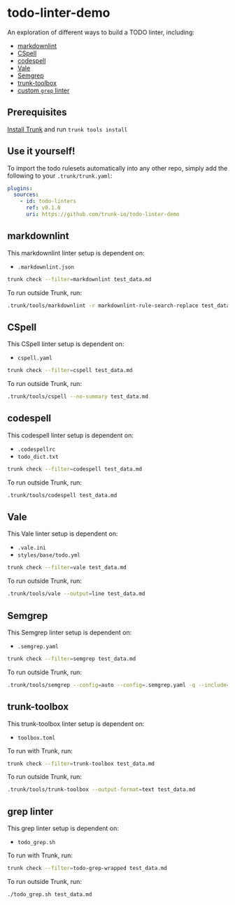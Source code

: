 # todo-linter-demo

An exploration of different ways to build a TODO linter, including:

- [markdownlint](#markdownlint)
- [CSpell](#cspell)
- [codespell](#codespell)
- [Vale](#vale)
- [Semgrep](#semgrep)
- [trunk-toolbox](#trunk-toolbox)
- [custom `grep` linter](#grep-linter)

## Prerequisites

[Install Trunk](https://docs.trunk.io/check/usage) and run `trunk tools install`

## Use it yourself!

To import the todo rulesets automatically into any other repo, simply add the following to your `.trunk/trunk.yaml`:

```yaml
plugins:
  sources:
    - id: todo-linters
      ref: v0.1.0
      uri: https://github.com/trunk-io/todo-linter-demo
```

## markdownlint

This markdownlint linter setup is dependent on:

- `.markdownlint.json`

```bash
trunk check --filter=markdownlint test_data.md
```

To run outside Trunk, run:

```bash
.trunk/tools/markdownlint -r markdownlint-rule-search-replace test_data.md
```

## CSpell

This CSpell linter setup is dependent on:

- `cspell.yaml`

```bash
trunk check --filter=cspell test_data.md
```

To run outside Trunk, run:

```bash
.trunk/tools/cspell --no-summary test_data.md
```

## codespell

This codespell linter setup is dependent on:

- `.codespellrc`
- `todo_dict.txt`

```bash
trunk check --filter=codespell test_data.md
```

To run outside Trunk, run:

```bash
.trunk/tools/codespell test_data.md
```

## Vale

This Vale linter setup is dependent on:

- `.vale.ini`
- `styles/base/todo.yml`

```bash
trunk check --filter=vale test_data.md
```

To run outside Trunk, run:

```bash
.trunk/tools/vale --output=line test_data.md
```

## Semgrep

This Semgrep linter setup is dependent on:

- `.semgrep.yaml`

```bash
trunk check --filter=semgrep test_data.md
```

To run outside Trunk, run:

```bash
.trunk/tools/semgrep --config=auto --config=.semgrep.yaml -q --include=test_data.md
```

## trunk-toolbox

This trunk-toolbox linter setup is dependent on:

- `toolbox.toml`

To run with Trunk, run:

```bash
trunk check --filter=trunk-toolbox test_data.md
```

To run outside Trunk, run:

```bash
.trunk/tools/trunk-toolbox --output-format=text test_data.md
```

## grep linter

This grep linter setup is dependent on:

- `todo_grep.sh`

To run with Trunk, run:

```bash
trunk check --filter=todo-grep-wrapped test_data.md
```

To run outside Trunk, run:

```bash
./todo_grep.sh test_data.md
```
